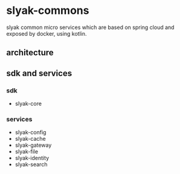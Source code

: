 # slyak-commons
slyak common micro services which are based on spring cloud and exposed by docker, using kotlin.

## architecture


## sdk and services
### sdk
* slyak-core

### services
* slyak-config
* slyak-cache
* slyak-gateway
* slyak-file
* slyak-identity
* slyak-search
